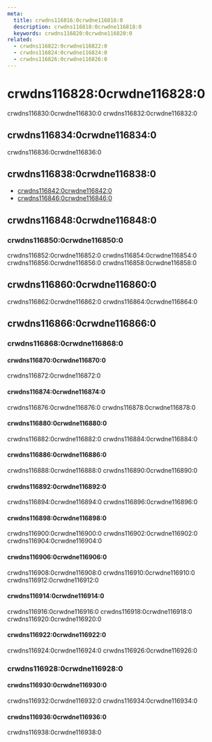 ```yaml
---
meta:
  title: crwdns116816:0crwdne116816:0
  description: crwdns116818:0crwdne116818:0
  keywords: crwdns116820:0crwdne116820:0
related:
  - crwdns116822:0crwdne116822:0
  - crwdns116824:0crwdne116824:0
  - crwdns116826:0crwdne116826:0
---
```


# crwdns116828:0crwdne116828:0

crwdns116830:0crwdne116830:0 crwdns116832:0crwdne116832:0

<entry-ad />

## crwdns116834:0crwdne116834:0

crwdns116836:0crwdne116836:0

<usage name="v-app-bar" />

## crwdns116838:0crwdne116838:0

- [crwdns116842:0crwdne116842:0](crwdns116840:0crwdne116840:0)
- [crwdns116846:0crwdne116846:0](crwdns116844:0crwdne116844:0)

## crwdns116848:0crwdne116848:0

### crwdns116850:0crwdne116850:0

crwdns116852:0crwdne116852:0 crwdns116854:0crwdne116854:0 crwdns116856:0crwdne116856:0 crwdns116858:0crwdne116858:0

## crwdns116860:0crwdne116860:0

<alert type="warning">
  crwdns116862:0crwdne116862:0 crwdns116864:0crwdne116864:0
</alert>

## crwdns116866:0crwdne116866:0

### crwdns116868:0crwdne116868:0

#### crwdns116870:0crwdne116870:0

crwdns116872:0crwdne116872:0

<example file="v-app-bar/prop-collapse" />

#### crwdns116874:0crwdne116874:0

crwdns116876:0crwdne116876:0 crwdns116878:0crwdne116878:0

<example file="v-app-bar/prop-dense" />

#### crwdns116880:0crwdne116880:0

crwdns116882:0crwdne116882:0 crwdns116884:0crwdne116884:0

<example file="v-app-bar/prop-elevate-on-scroll" />

#### crwdns116886:0crwdne116886:0

crwdns116888:0crwdne116888:0 crwdns116890:0crwdne116890:0

<example file="v-app-bar/prop-img-fade" />

#### crwdns116892:0crwdne116892:0

crwdns116894:0crwdne116894:0 crwdns116896:0crwdne116896:0

<example file="v-app-bar/prop-hide" />

#### crwdns116898:0crwdne116898:0

crwdns116900:0crwdne116900:0 crwdns116902:0crwdne116902:0 crwdns116904:0crwdne116904:0

<example file="v-app-bar/prop-img" />

#### crwdns116906:0crwdne116906:0

crwdns116908:0crwdne116908:0 crwdns116910:0crwdne116910:0 crwdns116912:0crwdne116912:0

<example file="v-app-bar/prop-inverted-scroll" />

#### crwdns116914:0crwdne116914:0

crwdns116916:0crwdne116916:0 crwdns116918:0crwdne116918:0 crwdns116920:0crwdne116920:0

<example file="v-app-bar/prop-prominent" />

#### crwdns116922:0crwdne116922:0

crwdns116924:0crwdne116924:0 crwdns116926:0crwdne116926:0

<example file="v-app-bar/prop-scroll-threshold" />

### crwdns116928:0crwdne116928:0

#### crwdns116930:0crwdne116930:0

crwdns116932:0crwdne116932:0 crwdns116934:0crwdne116934:0

<example file="v-app-bar/misc-menu" />

#### crwdns116936:0crwdne116936:0

crwdns116938:0crwdne116938:0

<example file="v-app-bar/misc-app-bar-nav" />

<backmatter />
